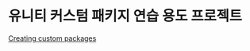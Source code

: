 # 유니티 커스텀 패키지 연습 용도 프로젝트

[Creating custom packages](https://docs.unity3d.com/Manual/CustomPackages.html)
